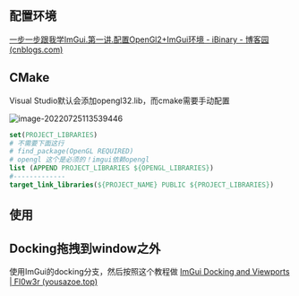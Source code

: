 ## 配置环境

[一步一步跟我学ImGui.第一讲.配置OpenGl2+ImGui环境 - iBinary - 博客园 (cnblogs.com)](https://www.cnblogs.com/iBinary/p/10888911.html)

## CMake

Visual Studio默认会添加opengl32.lib，而cmake需要手动配置

![image-20220725113539446](https://cdn.jsdelivr.net/gh/YuzikiRain/ImageBed/img/image-20220725113539446.png)

``` cmake
set(PROJECT_LIBRARIES)
# 不需要下面这行
# find_package(OpenGL REQUIRED)
# opengl 这个是必须的！imgui依赖opengl
list (APPEND PROJECT_LIBRARIES ${OPENGL_LIBRARIES})
#-------------
target_link_libraries(${PROJECT_NAME} PUBLIC ${PROJECT_LIBRARIES})
```

## 使用



## Docking拖拽到window之外

使用ImGui的docking分支，然后按照这个教程做 [ImGui Docking and Viewports | Fl0w3r (yousazoe.top)](https://www.yousazoe.top/archives/621d636b.html)

